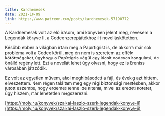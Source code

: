 ```yaml
---
title: Kardnemesek
date: 2021-10-09
link: https://www.patreon.com/posts/kardnemesek-57190772
---
```

A Kardnemesek volt az elő írásom, ami könyvben jelent meg, nevesem a Legendák könyve II, a Codex szerepjátékhoz írt novelláskötetben.

Később ebben a világban írtam meg a Papírtigrist is, de akkorra már sok probléma volt a Codex körül, meg én nem is szeretem az efféle kötöttségeket, úgyhogy a Papírtigris végül egy kicsit codexes hangulatú, de önálló regény lett. Ezt a novellát lehet úgy olvasni, hogy ez is Ereniss városában játszódik.

Ez volt az egyetlen művem, ahol meghibásodott a fájl, és évekig azt hittem, elveszettem. Nem régen találtam meg egy régi biztonsági mentésben, akkor jutott eszembe, hogy érdemes lenne ide kitenni, mivel az eredeti kötetet, úgy hiszem, már lehetetlen megszerezni.

[https://moly.hu/konyvek/szalkai-laszlo-szerk-legendak-konyve-ii](https://moly.hu/konyvek/szalkai-laszlo-szerk-legendak-konyve-ii)
